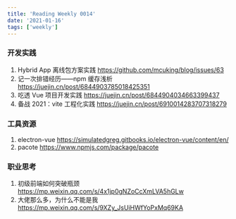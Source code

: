 ```yaml
---
title: 'Reading Weekly 0014'
date: '2021-01-16'
tags: ['weekly']
---
```


### 开发实践

1. Hybrid App 离线包方案实践 https://github.com/mcuking/blog/issues/63
2. 记一次排错经历——npm 缓存浅析 https://juejin.cn/post/6844903785018425351
3. 吃透 Vue 项目开发实践 https://juejin.cn/post/6844904034663399437
4. 备战 2021：vite 工程化实践 https://juejin.cn/post/6910014283707318279

### 工具资源

1. electron-vue https://simulatedgreg.gitbooks.io/electron-vue/content/en/
2. pacote https://www.npmjs.com/package/pacote

### 职业思考

1. 初级前端如何突破瓶颈 https://mp.weixin.qq.com/s/4x1jp0gNZoCcXmLVA5hGLw
2. 大佬那么多，为什么不能是我 https://mp.weixin.qq.com/s/9XZy_JsUiHWfYoPxMq69KA
